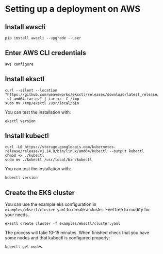 # Setting up a deployment on AWS

## Install awscli

```
pip install awscli --upgrade --user
```

## Enter AWS CLI credentials

```
aws configure
```

## Install eksctl

```
curl --silent --location "https://github.com/weaveworks/eksctl/releases/download/latest_release/eksctl_$(uname -s)_amd64.tar.gz" | tar xz -C /tmp
sudo mv /tmp/eksctl /usr/local/bin
```

You can test the installation with:

```
eksctl version
```

## Install kubectl

```
curl -L0 https://storage.googleapis.com/kubernetes-release/release/v1.14.8/bin/linux/amd64/kubectl --output kubectl
chmod +x ./kubectl
sudo mv ./kubectl /usr/local/bin/kubectl
```

You can test the installation with:

```
kubectl version
```

## Create the EKS cluster

You can use the example eks configuration in `examples/eksctl/cluster.yaml` to create a cluster. Feel free to modify for your needs.

```
eksctl create cluster -f examples/eksctl/cluster.yaml
```

The process will take 10-15 minutes. When finished check that you have some nodes and that kubectl is configured properly:

```
kubectl get nodes
```

